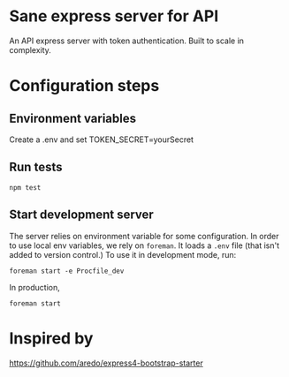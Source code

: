 # Sane express server for API

An API express server with token authentication. Built to scale in complexity.

# Configuration steps

## Environment variables

Create a .env and set
TOKEN_SECRET=yourSecret

## Run tests

`npm test`

## Start development server

The server relies on environment variable for some configuration.
In order to use local env variables, we rely on `foreman`. It loads a `.env`
file (that isn't added to version control.) To use it in development mode, run:

`foreman start -e Procfile_dev`

In production,

`foreman start`

# Inspired by

https://github.com/aredo/express4-bootstrap-starter

